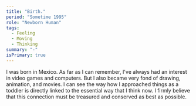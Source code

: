 ```yaml
---
title: "Birth."
period: "Sometime 1995"
role: "Newborn Human"
tags:
  - Feeling
  - Moving
  - Thinking
summary: "-"
isPrimary: true
---
```

I was born in Mexico. As far as I can remember, I've always had an interest in video games and computers. But I also became very fond of drawing, animation, and movies. I can see the way how I approached things as a toddler is directly linked to the essential way that I think now. I firmly believe that this connection must be treasured and conserved as best as possible.